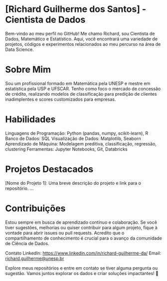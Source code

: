 # [Richard Guilherme dos Santos] - Cientista de Dados
Bem-vindo ao meu perfil no GitHub! Me chamo Richard, sou Cientista de Dados, Matemático e Estatístico. Aqui, você encontrará uma variedade de projetos, códigos e experimentos relacionados ao meu percurso na área de Data Science.

# Sobre Mim
Sou um profissional formado em Matemática pela UNESP e mestre em estatística pela USP e UFSCAR. Tenho como foco o mercado de concessão de crédito, realizando modelos de classificação para predição de clientes inadimplentes e scores customizados para empresas.

# Habilidades
Linguagens de Programação: Python (pandas, numpy, scikit-learn), R
Banco de Dados: SQL
Visualização de Dados: Matplotlib, Seaborn
Aprendizado de Máquina: Modelagem preditiva, classificação, regressão, clustering
Ferramentas: Jupyter Notebooks, Git, Databricks

# Projetos Destacados
[Nome do Projeto 1]: Uma breve descrição do projeto e link para o repositório.
...

# Contribuições
Estou sempre em busca de aprendizado contínuo e colaboração. Se você tiver sugestões, melhorias ou quiser contribuir para algum projeto, fique à vontade para abrir issues ou pull requests. Acredito que o compartilhamento de conhecimento é crucial para o avanço da comunidade de Ciência de Dados.

Contato
LinkedIn: https://www.linkedin.com/in/richard-guilherme-da/
Email: richard.guilherme@unesp.br

Explore meus repositórios e entre em contato se tiver alguma pergunta ou sugestão. Vamos juntos explorar os dados e criar soluções impactantes! 🚀
